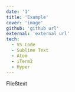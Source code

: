```yaml
---
date: '1'
title: 'Example'
cover: 'image'
github: 'github url'
external: 'external url'
tech:
  - VS Code
  - Sublime Text
  - Atom
  - iTerm2
  - Hyper
---
```

Fließtext
